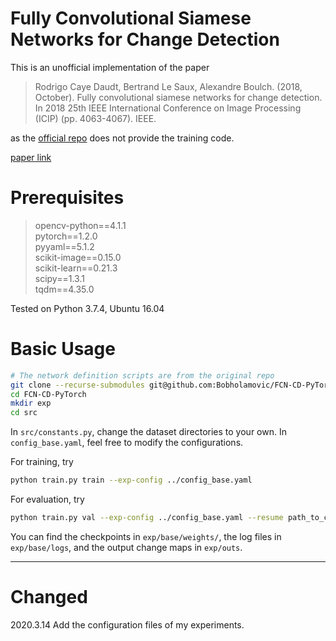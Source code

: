 # Fully Convolutional Siamese Networks for Change Detection

This is an unofficial implementation of the paper

> Rodrigo Caye Daudt, Bertrand Le Saux, Alexandre Boulch. (2018, October). Fully convolutional siamese networks for change detection. In 2018 25th IEEE International Conference on Image Processing (ICIP) (pp. 4063-4067). IEEE.
 
as the [official repo](https://github.com/rcdaudt/fully_convolutional_change_detection) does not provide the training code. 

[paper link](https://ieeexplore.ieee.org/abstract/document/8451652)

# Prerequisites

> opencv-python==4.1.1  
  pytorch==1.2.0  
  pyyaml==5.1.2  
  scikit-image==0.15.0  
  scikit-learn==0.21.3  
  scipy==1.3.1  
  tqdm==4.35.0  

Tested on Python 3.7.4, Ubuntu 16.04

# Basic Usage

```bash
# The network definition scripts are from the original repo
git clone --recurse-submodules git@github.com:Bobholamovic/FCN-CD-PyTorch.git
cd FCN-CD-PyTorch
mkdir exp
cd src
```

In `src/constants.py`, change the dataset directories to your own. In `config_base.yaml`, feel free to modify the configurations.

For training, try

```bash
python train.py train --exp-config ../config_base.yaml
```

For evaluation, try

```bash
python train.py val --exp-config ../config_base.yaml --resume path_to_checkpoint
```

You can find the checkpoints in `exp/base/weights/`, the log files in `exp/base/logs`, and the output change maps in `exp/outs`.

---
# Changed

2020.3.14 Add the configuration files of my experiments. 